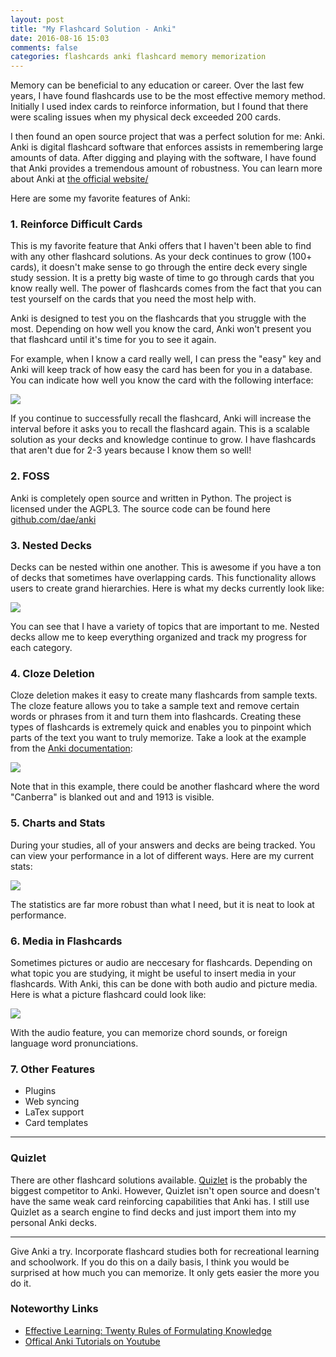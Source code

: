 ```yaml
---
layout: post
title: "My Flashcard Solution - Anki"
date: 2016-08-16 15:03
comments: false
categories: flashcards anki flashcard memory memorization
---
```


Memory can be beneficial to any education or career.
Over the last few years, I have found flashcards use to be the most effective memory method.
Initially I used index cards to reinforce information, but I found that there were scaling issues when my physical deck exceeded 200 cards.

I then found an open source project that was a perfect solution for me: Anki.
Anki is digital flashcard software that enforces assists in remembering large amounts of data.
After digging and playing with the software, I have found that Anki provides a tremendous amount of robustness. You can learn more about Anki at [the official website/](https://apps.ankiweb.net/)

Here are some my favorite features of Anki:

### 1. Reinforce Difficult Cards
This is my favorite feature that Anki offers that I haven't been able to find with any other flashcard solutions.
As your deck continues to grow (100+ cards), it doesn't make sense to go through the entire deck every single study session.
It is a pretty big waste of time to go through cards that you know really well.
The power of flashcards comes from the fact that you can test yourself on the cards that you need the most help with.

Anki is designed to test you on the flashcards that you struggle with the most.
Depending on how well you know the card, Anki won't present you that flashcard until it's time for you to see it again.

For example, when I know a card really well, I can press the "easy" key and Anki will keep track of how easy the card has been for you in a database.
You can indicate how well you know the card with the following interface:

<img src="/images/anki-card-options.png"/>

If you continue to successfully recall the flashcard, Anki will increase the interval before it asks you to recall the flashcard again.
This is a scalable solution as your decks and knowledge continue to grow.
I have flashcards that aren't due for 2-3 years because I know them so well!

### 2. FOSS
Anki is completely open source and written in Python.
The project is licensed under the AGPL3.
The source code can be found here [github.com/dae/anki](https://github.com/dae/anki)

### 3. Nested Decks
Decks can be nested within one another.
This is awesome if you have a ton of decks that sometimes have overlapping cards.
This functionality allows users to create grand hierarchies.
Here is what my decks currently look like:

<img src="/images/nested-anki-decks.png"/>

You can see that I have a variety of topics that are important to me.
Nested decks allow me to keep everything organized and track my progress for each category.

### 4. Cloze Deletion

Cloze deletion makes it easy to create many flashcards from sample texts.
The cloze feature allows you to take a sample text and remove certain words or phrases from it and turn them into flashcards.
Creating these types of flashcards is extremely quick and enables you to pinpoint which parts of the text you want to truly memorize.
Take a look at the example from the [Anki documentation](http://ankisrs.net/docs/manual.html#cloze-deletion):

<img src="/images/2016-12-08-anki-cloze-example.PNG"/>

Note that in this example, there could be another flashcard where the word "Canberra" is blanked out and and 1913 is visible.

### 5. Charts and Stats
During your studies, all of your answers and decks are being tracked.
You can view your performance in a lot of different ways. Here are my current stats:

<img src="/images/anki-stats.png"/>

The statistics are far more robust than what I need, but it is neat to look at performance.

### 6. Media in Flashcards
Sometimes pictures or audio are neccesary for flashcards.
Depending on what topic you are studying, it might be useful to insert media in your flashcards.
With Anki, this can be done with both audio and picture media.
Here is what a picture flashcard could look like:

<img src="/images/anki-picture-card.png"/>

With the audio feature, you can memorize chord sounds, or foreign language word pronunciations.

### 7. Other Features

- Plugins
- Web syncing
- LaTex support
- Card templates

---

### Quizlet
There are other flashcard solutions available. [Quizlet](https://quizlet.com) is the probably the biggest competitor to Anki.
However, Quizlet isn't open source and doesn't have the same weak card reinforcing capabilities that Anki has.
I still use Quizlet as a search engine to find decks and just import them into my personal Anki decks.

---

Give Anki a try.
Incorporate flashcard studies both for recreational learning and schoolwork.
If you do this on a daily basis, I think you would be surprised at how much you can memorize.
It only gets easier the more you do it.

### Noteworthy Links
- [Effective Learning: Twenty Rules of Formulating Knowledge](https://www.supermemo.com/en/articles/20rules)
- [Offical Anki Tutorials on Youtube](https://www.youtube.com/channel/UCFt1oYUNiwkMaJTSZiFEodQ)
